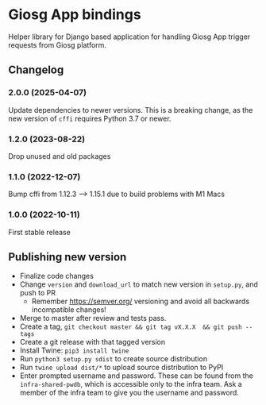 # Giosg App bindings

Helper library for Django based application for handling Giosg App trigger requests from Giosg platform.

## Changelog

### 2.0.0 (2025-04-07)
Update dependencies to newer versions. This is a breaking change, as the new version of `cffi` requires Python 3.7 or newer.

### 1.2.0 (2023-08-22)
Drop unused and old packages

### 1.1.0 (2022-12-07)
Bump cffi from 1.12.3 --> 1.15.1 due to build problems with M1 Macs

### 1.0.0 (2022-10-11)
First stable release


## Publishing new version

- Finalize code changes
- Change `version` and `download_url` to match new version in `setup.py`, and push to PR
  - Remember https://semver.org/ versioning and avoid all backwards incompatible changes!
- Merge to master after review and tests pass.
- Create a tag, `git checkout master && git tag vX.X.X  && git push --tags`
- Create a git release with that tagged version
- Install Twine: `pip3 install twine`
- Run `python3 setup.py sdist` to create source distribution
- Run `twine upload dist/*` to upload source distribution to PyPI
- Enter prompted username and password. These can be found from the `infra-shared-pwdb`, which is accessible only to the infra team. Ask a member of the infra team to give you the username and password.

